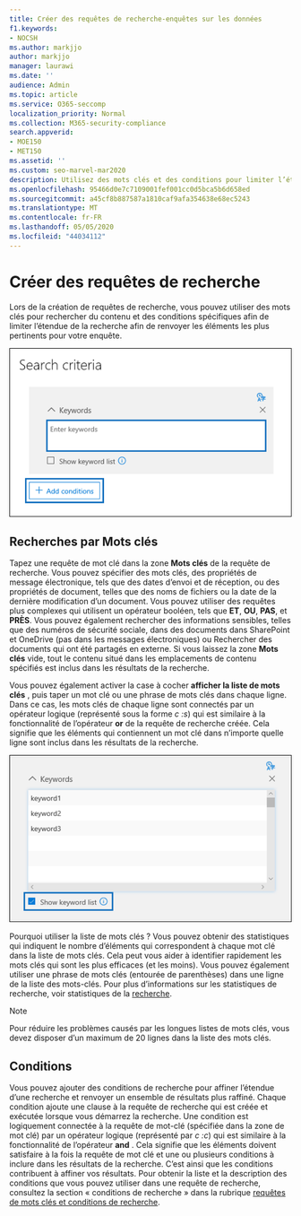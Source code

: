 ```yaml
---
title: Créer des requêtes de recherche-enquêtes sur les données
f1.keywords:
- NOCSH
ms.author: markjjo
author: markjjo
manager: laurawi
ms.date: ''
audience: Admin
ms.topic: article
ms.service: O365-seccomp
localization_priority: Normal
ms.collection: M365-security-compliance
search.appverid:
- MOE150
- MET150
ms.assetid: ''
ms.custom: seo-marvel-mar2020
description: Utilisez des mots clés et des conditions pour limiter l’étendue de la recherche lors de la recherche de données à l’aide de l’enquête de données dans Microsoft 365.
ms.openlocfilehash: 95466d0e7c7109001fef001cc0d5bca5b6d658ed
ms.sourcegitcommit: a45cf8b887587a1810caf9afa354638e68ec5243
ms.translationtype: MT
ms.contentlocale: fr-FR
ms.lasthandoff: 05/05/2020
ms.locfileid: "44034112"
---
```

# <a name="build-search-queries"></a>Créer des requêtes de recherche

Lors de la création de requêtes de recherche, vous pouvez utiliser des mots clés pour rechercher du contenu et des conditions spécifiques afin de limiter l’étendue de la recherche afin de renvoyer les éléments les plus pertinents pour votre enquête.

![Utiliser des mots clés et des conditions pour affiner les résultats d’une recherche](../media/SearchQueryBox.png)

## <a name="keyword-searches"></a>Recherches par Mots clés

Tapez une requête de mot clé dans la zone **Mots clés** de la requête de recherche. Vous pouvez spécifier des mots clés, des propriétés de message électronique, tels que des dates d’envoi et de réception, ou des propriétés de document, telles que des noms de fichiers ou la date de la dernière modification d’un document. Vous pouvez utiliser des requêtes plus complexes qui utilisent un opérateur booléen, tels que **ET**, **OU**, **PAS**, et **PRÈS**. Vous pouvez également rechercher des informations sensibles, telles que des numéros de sécurité sociale, dans des documents dans SharePoint et OneDrive (pas dans les messages électroniques) ou Rechercher des documents qui ont été partagés en externe. Si vous laissez la zone **Mots clés** vide, tout le contenu situé dans les emplacements de contenu spécifiés est inclus dans les résultats de la recherche.
    
Vous pouvez également activer la case à cocher **afficher la liste de mots clés** , puis taper un mot clé ou une phrase de mots clés dans chaque ligne. Dans ce cas, les mots clés de chaque ligne sont connectés par un opérateur logique (représenté sous la forme *c :s*) qui est similaire à la fonctionnalité de l’opérateur **or** de la requête de recherche créée. Cela signifie que les éléments qui contiennent un mot clé dans n’importe quelle ligne sont inclus dans les résultats de la recherche.

![Utiliser la liste de mots clés pour obtenir des statistiques sur chaque mot clé dans la requête](../media/KeywordListSearch.png)

Pourquoi utiliser la liste de mots clés ? Vous pouvez obtenir des statistiques qui indiquent le nombre d’éléments qui correspondent à chaque mot clé dans la liste de mots clés. Cela peut vous aider à identifier rapidement les mots clés qui sont les plus efficaces (et les moins). Vous pouvez également utiliser une phrase de mots clés (entourée de parenthèses) dans une ligne de la liste des mots-clés. Pour plus d’informations sur les statistiques de recherche, voir statistiques de la [recherche](search-statistics.md).

> [!NOTE]
> Pour réduire les problèmes causés par les longues listes de mots clés, vous devez disposer d’un maximum de 20 lignes dans la liste des mots clés.

## <a name="conditions"></a>Conditions
    
Vous pouvez ajouter des conditions de recherche pour affiner l’étendue d’une recherche et renvoyer un ensemble de résultats plus raffiné. Chaque condition ajoute une clause à la requête de recherche qui est créée et exécutée lorsque vous démarrez la recherche. Une condition est logiquement connectée à la requête de mot-clé (spécifiée dans la zone de mot clé) par un opérateur logique (représenté par *c :c*) qui est similaire à la fonctionnalité de l’opérateur **and** . Cela signifie que les éléments doivent satisfaire à la fois la requête de mot clé et une ou plusieurs conditions à inclure dans les résultats de la recherche. C’est ainsi que les conditions contribuent à affiner vos résultats. Pour obtenir la liste et la description des conditions que vous pouvez utiliser dans une requête de recherche, consultez la section « conditions de recherche » dans la rubrique [requêtes de mots clés et conditions de recherche](keyword-queries-and-search-conditions.md#search-conditions).

